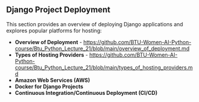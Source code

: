 ## Django Project Deployment

This section provides an overview of deploying Django applications and explores popular platforms for hosting:

- **Overview of Deployment** - https://github.com/BTU-Women-AI-Python-course/Btu_Python_Lecture_21/blob/main/overview_of_deployment.md
- **Types of Hosting Providers** - https://github.com/BTU-Women-AI-Python-course/Btu_Python_Lecture_21/blob/main/types_of_hosting_providers.md
- **Amazon Web Services (AWS)**
- **Docker for Django Projects**
- **Continuous Integration/Continuous Deployment (CI/CD)**
    
